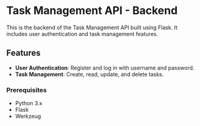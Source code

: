 # Task Management API - Backend

This is the backend of the Task Management API built using Flask. It includes user authentication and task management features.

## Features
- **User Authentication**: Register and log in with username and password.
- **Task Management**: Create, read, update, and delete tasks.

### Prerequisites
- Python 3.x
- Flask
- Werkzeug

